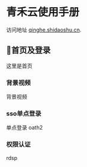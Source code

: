 # 青禾云使用手册
访问地址 [qinghe.shidaoshu.cn](http://qinghe.shidaoshu.cn).
## 首页及登录
这里是首页
### 背景视频
背景视频
### sso单点登录
单点登录 oath2
### 权限认证
rdsp